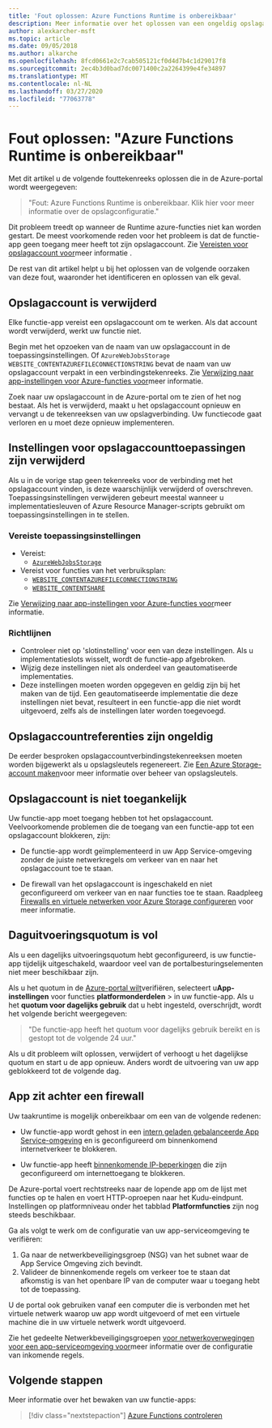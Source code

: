 ```yaml
---
title: 'Fout oplossen: Azure Functions Runtime is onbereikbaar'
description: Meer informatie over het oplossen van een ongeldig opslagaccount.
author: alexkarcher-msft
ms.topic: article
ms.date: 09/05/2018
ms.author: alkarche
ms.openlocfilehash: 8fcd0661e2c7cab505121cf0d4d7b4c1d29017f8
ms.sourcegitcommit: 2ec4b3d0bad7dc0071400c2a2264399e4fe34897
ms.translationtype: MT
ms.contentlocale: nl-NL
ms.lasthandoff: 03/27/2020
ms.locfileid: "77063778"
---
```

# <a name="troubleshoot-error-azure-functions-runtime-is-unreachable"></a>Fout oplossen: "Azure Functions Runtime is onbereikbaar"

Met dit artikel u de volgende fouttekenreeks oplossen die in de Azure-portal wordt weergegeven:

> "Fout: Azure Functions Runtime is onbereikbaar. Klik hier voor meer informatie over de opslagconfiguratie."

Dit probleem treedt op wanneer de Runtime azure-functies niet kan worden gestart. De meest voorkomende reden voor het probleem is dat de functie-app geen toegang meer heeft tot zijn opslagaccount. Zie [Vereisten voor opslagaccount voor](https://docs.microsoft.com/azure/azure-functions/functions-create-function-app-portal#storage-account-requirements)meer informatie .

De rest van dit artikel helpt u bij het oplossen van de volgende oorzaken van deze fout, waaronder het identificeren en oplossen van elk geval.

## <a name="storage-account-was-deleted"></a>Opslagaccount is verwijderd

Elke functie-app vereist een opslagaccount om te werken. Als dat account wordt verwijderd, werkt uw functie niet.

Begin met het opzoeken van de naam van uw opslagaccount in de toepassingsinstellingen. Of `AzureWebJobsStorage` `WEBSITE_CONTENTAZUREFILECONNECTIONSTRING` bevat de naam van uw opslagaccount verpakt in een verbindingstekenreeks. Zie [Verwijzing naar app-instellingen voor Azure-functies voor](https://docs.microsoft.com/azure/azure-functions/functions-app-settings#azurewebjobsstorage)meer informatie.

Zoek naar uw opslagaccount in de Azure-portal om te zien of het nog bestaat. Als het is verwijderd, maakt u het opslagaccount opnieuw en vervangt u de tekenreeksen van uw opslagverbinding. Uw functiecode gaat verloren en u moet deze opnieuw implementeren.

## <a name="storage-account-application-settings-were-deleted"></a>Instellingen voor opslagaccounttoepassingen zijn verwijderd

Als u in de vorige stap geen tekenreeks voor de verbinding met het opslagaccount vinden, is deze waarschijnlijk verwijderd of overschreven. Toepassingsinstellingen verwijderen gebeurt meestal wanneer u implementatiesleuven of Azure Resource Manager-scripts gebruikt om toepassingsinstellingen in te stellen.

### <a name="required-application-settings"></a>Vereiste toepassingsinstellingen

* Vereist:
    * [`AzureWebJobsStorage`](https://docs.microsoft.com/azure/azure-functions/functions-app-settings#azurewebjobsstorage)
* Vereist voor functies van het verbruiksplan:
    * [`WEBSITE_CONTENTAZUREFILECONNECTIONSTRING`](https://docs.microsoft.com/azure/azure-functions/functions-app-settings)
    * [`WEBSITE_CONTENTSHARE`](https://docs.microsoft.com/azure/azure-functions/functions-app-settings)

Zie [Verwijzing naar app-instellingen voor Azure-functies voor](https://docs.microsoft.com/azure/azure-functions/functions-app-settings)meer informatie.

### <a name="guidance"></a>Richtlijnen

* Controleer niet op 'slotinstelling' voor een van deze instellingen. Als u implementatieslots wisselt, wordt de functie-app afgebroken.
* Wijzig deze instellingen niet als onderdeel van geautomatiseerde implementaties.
* Deze instellingen moeten worden opgegeven en geldig zijn bij het maken van de tijd. Een geautomatiseerde implementatie die deze instellingen niet bevat, resulteert in een functie-app die niet wordt uitgevoerd, zelfs als de instellingen later worden toegevoegd.

## <a name="storage-account-credentials-are-invalid"></a>Opslagaccountreferenties zijn ongeldig

De eerder besproken opslagaccountverbindingstekenreeksen moeten worden bijgewerkt als u opslagsleutels regenereert. Zie [Een Azure Storage-account maken](https://docs.microsoft.com/azure/storage/common/storage-create-storage-account)voor meer informatie over beheer van opslagsleutels.

## <a name="storage-account-is-inaccessible"></a>Opslagaccount is niet toegankelijk

Uw functie-app moet toegang hebben tot het opslagaccount. Veelvoorkomende problemen die de toegang van een functie-app tot een opslagaccount blokkeren, zijn:

* De functie-app wordt geïmplementeerd in uw App Service-omgeving zonder de juiste netwerkregels om verkeer van en naar het opslagaccount toe te staan.

* De firewall van het opslagaccount is ingeschakeld en niet geconfigureerd om verkeer van en naar functies toe te staan. Raadpleeg [Firewalls en virtuele netwerken voor Azure Storage configureren](https://docs.microsoft.com/azure/storage/common/storage-network-security?toc=%2fazure%2fstorage%2ffiles%2ftoc.json) voor meer informatie.

## <a name="daily-execution-quota-is-full"></a>Daguitvoeringsquotum is vol

Als u een dagelijks uitvoeringsquotum hebt geconfigureerd, is uw functie-app tijdelijk uitgeschakeld, waardoor veel van de portalbesturingselementen niet meer beschikbaar zijn. 

Als u het quotum in de [Azure-portal wilt](https://portal.azure.com)verifiëren, selecteert u**App-instellingen** voor functies **platformonderdelen** > in uw functie-app. Als u het **quotum voor dagelijks gebruik** dat u hebt ingesteld, overschrijdt, wordt het volgende bericht weergegeven:

  > "De functie-app heeft het quotum voor dagelijks gebruik bereikt en is gestopt tot de volgende 24 uur."

Als u dit probleem wilt oplossen, verwijdert of verhoogt u het dagelijkse quotum en start u de app opnieuw. Anders wordt de uitvoering van uw app geblokkeerd tot de volgende dag.

## <a name="app-is-behind-a-firewall"></a>App zit achter een firewall

Uw taakruntime is mogelijk onbereikbaar om een van de volgende redenen:

* Uw functie-app wordt gehost in een [intern geladen gebalanceerde App Service-omgeving](../app-service/environment/create-ilb-ase.md) en is geconfigureerd om binnenkomend internetverkeer te blokkeren.

* Uw functie-app heeft [binnenkomende IP-beperkingen](functions-networking-options.md#inbound-ip-restrictions) die zijn geconfigureerd om internettoegang te blokkeren. 

De Azure-portal voert rechtstreeks naar de lopende app om de lijst met functies op te halen en voert HTTP-oproepen naar het Kudu-eindpunt. Instellingen op platformniveau onder het tabblad **Platformfuncties** zijn nog steeds beschikbaar.

Ga als volgt te werk om de configuratie van uw app-serviceomgeving te verifiëren:
1. Ga naar de netwerkbeveiligingsgroep (NSG) van het subnet waar de App Service Omgeving zich bevindt.
1. Valideer de binnenkomende regels om verkeer toe te staan dat afkomstig is van het openbare IP van de computer waar u toegang hebt tot de toepassing. 
   
U de portal ook gebruiken vanaf een computer die is verbonden met het virtuele netwerk waarop uw app wordt uitgevoerd of met een virtuele machine die in uw virtuele netwerk wordt uitgevoerd. 

Zie het gedeelte Netwerkbeveiligingsgroepen [voor netwerkoverwegingen voor een app-serviceomgeving voor](https://docs.microsoft.com/azure/app-service/environment/network-info#network-security-groups)meer informatie over de configuratie van inkomende regels.

## <a name="next-steps"></a>Volgende stappen

Meer informatie over het bewaken van uw functie-apps:

> [!div class="nextstepaction"]
> [Azure Functions controleren](functions-monitoring.md)
